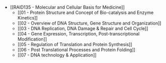 - [[RAID135 - Molecular and Cellular Basis for Medicine]]
	- [[01 - Protein Structure and Concept of Bio-catalysis and Enzyme Kinetics]]
	- [[02 - Overview of DNA Structure, Gene Structure and Organization]]
	- [[03 - DNA Replication, DNA Damage & Repair and Cell Cycle]]
	- [[04 - Gene Expression, Transcription, Post-transcriptional Modification]]
	- [[05 - Regulation of Translation and Protein Synthesis]]
	- [[06 - Post Translational Processes and Protein Folding]]
	- [[07 - DNA technology & Application]]
